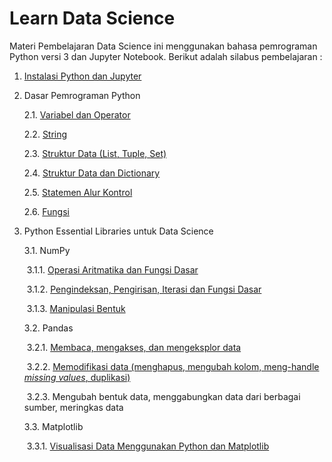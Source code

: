 # Learn Data Science

Materi Pembelajaran Data Science ini menggunakan bahasa pemrograman Python versi 3 dan Jupyter Notebook. Berikut adalah silabus pembelajaran :

1. [Instalasi Python dan Jupyter](https://github.com/mrizkir/learndatascience/blob/master/1_instalasi_python/1_instalasi_anaconda.md)

2. Dasar Pemrograman Python

   2.1. [Variabel dan Operator](https://github.com/mrizkir/learndatascience/blob/master/2_dasar_pemrograman_python/1_varibel_dan_operator.ipynb)

   2.2. [String](https://github.com/mrizkir/learndatascience/blob/master/2_dasar_pemrograman_python/2_string.ipynb)

   2.3. [Struktur Data (List, Tuple, Set)](https://github.com/mrizkir/learndatascience/blob/master/2_dasar_pemrograman_python/3_struktur_data_list_tuple_set.ipynb)

   2.4. [Struktur Data dan Dictionary](https://github.com/mrizkir/learndatascience/blob/master/2_dasar_pemrograman_python/4_struktur_data_dan_dictionary.ipynb)

   2.5. [Statemen Alur Kontrol](https://github.com/mrizkir/learndatascience/blob/master/2_dasar_pemrograman_python/5_statemen_alur_kontrol.ipynb)

   2.6. [Fungsi](https://github.com/mrizkir/learndatascience/blob/master/2_dasar_pemrograman_python/6_fungsi.ipynb)

3. Python Essential Libraries untuk Data Science

   3.1. NumPy

   ​		3.1.1. [Operasi Aritmatika dan Fungsi Dasar](https://github.com/mrizkir/learndatascience/blob/master/3_libraries_untuk_data_science/1_numpy/1_operasi_aritmatika_dan_fungsi_dasar.ipynb)

   ​		3.1.2. [Pengindeksan, Pengirisan, Iterasi dan Fungsi Dasar](https://github.com/mrizkir/learndatascience/blob/master/3_libraries_untuk_data_science/1_numpy/2_pengindeksan_pengirisan_iterasi.ipynb)

   ​		3.1.3. [Manipulasi Bentuk](https://github.com/mrizkir/learndatascience/blob/master/3_libraries_untuk_data_science/1_numpy/3_manipulasi_bentuk.ipynb)

   3.2. Pandas

   ​		3.2.1. [Membaca, mengakses, dan mengeksplor data](https://github.com/mrizkir/learndatascience/blob/master/3_libraries_untuk_data_science/2_pandas/1_membaca_mengakses_data.ipynb)

   ​		3.2.2. [Memodifikasi data (menghapus, mengubah kolom, meng-handle *missing values*, duplikasi)](https://github.com/mrizkir/learndatascience/blob/master/3_libraries_untuk_data_science/2_pandas/2_memodifikasi_data.ipynb) 

   ​		3.2.3. Mengubah bentuk data, menggabungkan data dari berbagai sumber, meringkas data

   3.3. Matplotlib

   ​		3.3.1. [Visualisasi Data Menggunakan Python dan Matplotlib](https://github.com/mrizkir/learndatascience/commit/9f6efb55879535b7d63abfbe70d75177526cca2e)
